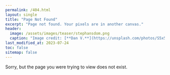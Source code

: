 ```yaml
---
permalink: /404.html
layout: single
title: "Page Not Found"
excerpt: "Page not found. Your pixels are in another canvas."
header:
  image: /assets/images/teaser/stephansdom.png
  caption: "Image credit: [**Dan V.**](https://unsplash.com/photos/S5x5rrsDixk)"
last_modified_at: 2023-07-24
toc: false
sitemap: false
---
```


Sorry, but the page you were trying to view does not exist.
